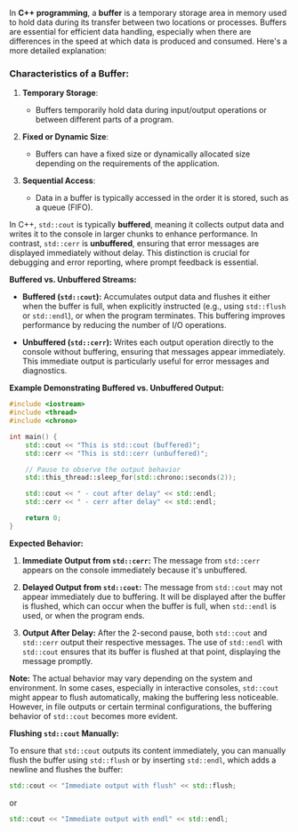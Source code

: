 In **C++ programming**, a **buffer** is a temporary storage area in memory used to hold data during its transfer between two locations or processes. Buffers are essential for efficient data handling, especially when there are differences in the speed at which data is produced and consumed. Here's a more detailed explanation:

### Characteristics of a Buffer:
1. **Temporary Storage**:
   - Buffers temporarily hold data during input/output operations or between different parts of a program.

2. **Fixed or Dynamic Size**:
   - Buffers can have a fixed size or dynamically allocated size depending on the requirements of the application.

3. **Sequential Access**:
   - Data in a buffer is typically accessed in the order it is stored, such as a queue (FIFO).

In C++, `std::cout` is typically **buffered**, meaning it collects output data and writes it to the console in larger chunks to enhance performance. In contrast, `std::cerr` is **unbuffered**, ensuring that error messages are displayed immediately without delay. This distinction is crucial for debugging and error reporting, where prompt feedback is essential.

**Buffered vs. Unbuffered Streams:**

- **Buffered (`std::cout`):** Accumulates output data and flushes it either when the buffer is full, when explicitly instructed (e.g., using `std::flush` or `std::endl`), or when the program terminates. This buffering improves performance by reducing the number of I/O operations.

- **Unbuffered (`std::cerr`):** Writes each output operation directly to the console without buffering, ensuring that messages appear immediately. This immediate output is particularly useful for error messages and diagnostics.

**Example Demonstrating Buffered vs. Unbuffered Output:**

```cpp
#include <iostream>
#include <thread>
#include <chrono>

int main() {
    std::cout << "This is std::cout (buffered)";
    std::cerr << "This is std::cerr (unbuffered)";

    // Pause to observe the output behavior
    std::this_thread::sleep_for(std::chrono::seconds(2));

    std::cout << " - cout after delay" << std::endl;
    std::cerr << " - cerr after delay" << std::endl;

    return 0;
}
```

**Expected Behavior:**

1. **Immediate Output from `std::cerr`:** The message from `std::cerr` appears on the console immediately because it's unbuffered.

2. **Delayed Output from `std::cout`:** The message from `std::cout` may not appear immediately due to buffering. It will be displayed after the buffer is flushed, which can occur when the buffer is full, when `std::endl` is used, or when the program ends.

3. **Output After Delay:** After the 2-second pause, both `std::cout` and `std::cerr` output their respective messages. The use of `std::endl` with `std::cout` ensures that its buffer is flushed at that point, displaying the message promptly.

**Note:** The actual behavior may vary depending on the system and environment. In some cases, especially in interactive consoles, `std::cout` might appear to flush automatically, making the buffering less noticeable. However, in file outputs or certain terminal configurations, the buffering behavior of `std::cout` becomes more evident.

**Flushing `std::cout` Manually:**

To ensure that `std::cout` outputs its content immediately, you can manually flush the buffer using `std::flush` or by inserting `std::endl`, which adds a newline and flushes the buffer:

```cpp
std::cout << "Immediate output with flush" << std::flush;
```

or

```cpp
std::cout << "Immediate output with endl" << std::endl;
```
